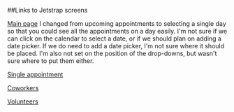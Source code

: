 ##Links to Jetstrap screens

[Main page](http://jetstrap.io/share/8f64a5adaa)
    I changed from upcoming appointments to selecting a single day so that you could see all the appointments on a day easily.
    I'm not sure if we can click on the calendar to select a date, or if we should plan on adding a date picker.
    If we do need to add a date picker, I'm not sure where it should be placed.
    I'm also not set on the position of the drop-downs, but wasn't sure where to put them either.

[Single appointment](http://jetstrap.io/share/1842c7273e)

[Coworkers](http://jetstrap.io/share/e456365807)

[Volunteers](http://jetstrap.io/share/b59b5ab6c6)
